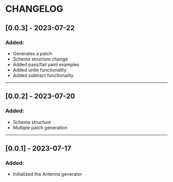 # CHANGELOG

## [0.0.3] - 2023-07-22
### Added:
- Generates a patch
- Schema structure change
- Added pass/fail yaml examples 
- Added unite functionality
- Added subtract functionality
---
## [0.0.2] - 2023-07-20
### Added:
- Schema structure 
- Multiple patch generation
---
## [0.0.1] - 2023-07-17
### Added:
- Initialized the Antenna generator

